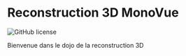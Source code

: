 # Reconstruction 3D MonoVue

![GitHub license](https://img.shields.io/github/license/naoutix/Reconstruction3D_MonoVue)

Bienvenue dans le dojo de la reconstruction 3D
